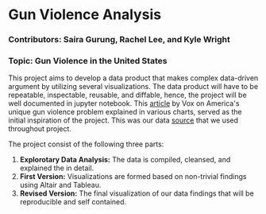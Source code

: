 # Gun Violence Analysis

### Contributors: Saira Gurung, Rachel Lee, and Kyle Wright

### Topic: Gun Violence in the United States
This project aims to develop a data product that makes complex data-driven argument by utilizing several visualizations. The data product will have to be repeatable, inspectable, reusable, and diffable, hence, the project will be well documented in jupyter notebook. This [article](https://www.vox.com/policy-and-politics/2017/10/2/16399418/us-gun-violence-statistics-maps-charts) by Vox on America's unique gun violence problem explained in various charts, served as the initial inspiration of the project. This was our data [source](https://www.kaggle.com/gunviolencearchive/gun-violence-database#officer_involved_shootings.csv
) that we used throughout project.

The project consist of the following three parts:
1. **Explorotary Data Analysis:** 
The data is compiled, cleansed, and explained the in detail.
2. **First Version:**
Visualizations are formed based on non-trivial findings using Altair and Tableau.
3. **Revised Version:** 
The final visualization of our data findings that will be reproducible and self contained.


